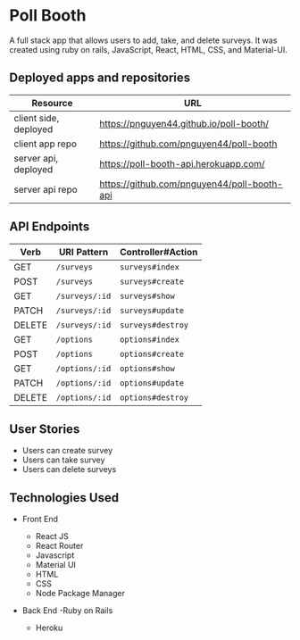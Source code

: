 # Poll Booth
A full stack app that allows users to add, take, and delete surveys. It was created using ruby on rails, JavaScript, React, HTML, CSS, and Material-UI.


## Deployed apps and repositories
| Resource   | URL            |
|------------|----------------|
| client side, deployed    | https://pnguyen44.github.io/poll-booth/            |
| client app repo   | https://github.com/pnguyen44/poll-booth           |
| server api, deployed | https://poll-booth-api.herokuapp.com/           |
| server api repo  | https://github.com/pnguyen44/poll-booth-api    |

## API Endpoints
| Verb   | URI Pattern             | Controller#Action    |
|--------|-------------------------|----------------------|
| GET    | `/surveys`           | `surveys#index`   |
| POST   | `/surveys`           | `surveys#create`  |
| GET    | `/surveys/:id`       | `surveys#show`    |
| PATCH  | `/surveys/:id`       | `surveys#update`  |
| DELETE | `/surveys/:id`       | `surveys#destroy` |
| GET    | `/options`           |`options#index`        |
| POST   | `/options`           |`options#create`       |
| GET    | `/options/:id`       |`options#show`         |
| PATCH  | `/options/:id`       |`options#update`       |
| DELETE | `/options/:id`       |`options#destroy`      |


## User Stories
- Users can create survey
- Users can take survey
- Users can delete surveys

## Technologies Used
- Front End
  - React JS
  - React Router
  - Javascript
  - Material UI
  - HTML
  - CSS
  - Node Package Manager

- Back End
  -Ruby on Rails
  - Heroku
